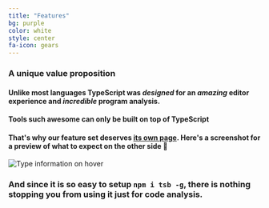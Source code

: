 ```yaml
---
title: "Features"
bg: purple
color: white
style: center
fa-icon: gears
---
```


### A unique value proposition

#### Unlike most languages TypeScript was *designed* for an *amazing* editor experience and *incredible* program analysis.

#### Tools such awesome can only be built on top of TypeScript

#### That's why our feature set deserves [its own page](https://github.com/TypeScriptBuilder/tsb-docs). Here's a screenshot for a preview of what to expect on the other side 🌹

![Type information on hover](https://raw.githubusercontent.com/TypeScriptBuilder/tsb-docs/master/hoverInfo.gif)

### And since it is so easy to setup `npm i tsb -g`, there is nothing stopping you from using it just for code analysis.
